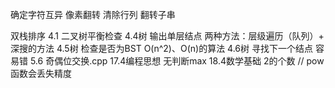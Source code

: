 确定字符互异
像素翻转
清除行列
翻转子串

双栈排序
4.1 二叉树平衡检查
4.4树	输出单层结点 两种方法：层级遍历（队列）+ 深搜的方法
4.5树	检查是否为BST  O(n^2)、O(n)的算法
4.6树  寻找下一个结点 容易错
5.6 奇偶位交换.cpp
17.4编程思想 无判断max
18.4数学基础 2的个数  // pow函数会丢失精度